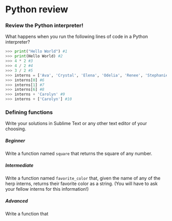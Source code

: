 # Python review

### Review the Python interpreter!
What happens when you run the following lines of code in a Python interpreter?

```python
>>> print("Hello World") #1
>>> print(Hello World) #2
>>> 4 * 2 #3
>>> 4 / 2 #4
>>> 3 / 2 #5
>>> interns = ['Ava', 'Crystal', 'Elena', 'Odelia', 'Renee', 'Stephanie']
>>> interns[0] #6
>>> interns[1] #7
>>> interns[6] #8
>>> interns + 'Carolyn' #9
>>> interns + ['Carolyn'] #10
```

### Defining functions

Write your solutions in Sublime Text or any other text editor of your choosing.

##### Beginner

Write a function named `square` that returns the square of any number.

##### Intermediate

Write a function named `favorite_color` that, given the name of any of the herp interns, returns their favorite color as a string. (You will have to ask your fellow interns for this information!)

##### Advanced

Write a function that 
